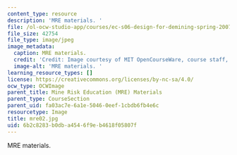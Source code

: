 ```yaml
---
content_type: resource
description: 'MRE materials. '
file: /ol-ocw-studio-app/courses/ec-s06-design-for-demining-spring-2007/6b2c8283b0dba4546f9eb4618f05807f_mre02.jpg
file_size: 42754
file_type: image/jpeg
image_metadata:
  caption: MRE materials.
  credit: 'Credit: Image courtesy of MIT OpenCourseWare, course staff, and students.'
  image-alt: 'MRE materials. '
learning_resource_types: []
license: https://creativecommons.org/licenses/by-nc-sa/4.0/
ocw_type: OCWImage
parent_title: Mine Risk Education (MRE) Materials
parent_type: CourseSection
parent_uid: fa03ac7e-6a1e-5046-0eef-1cbdb6fb4e6c
resourcetype: Image
title: mre02.jpg
uid: 6b2c8283-b0db-a454-6f9e-b4618f05807f
---
```

MRE materials. 